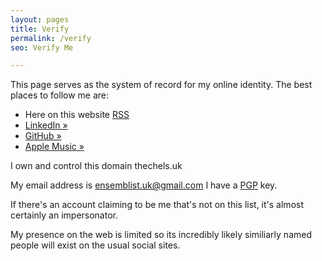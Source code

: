 ```yaml
---
layout: pages
title: Verify
permalink: /verify
seo: Verify Me

---
```


This page serves as the system of record for my online identity. The best places to follow me are:

- Here on this website [RSS](/feed)
- [LinkedIn &raquo;](https://www.linkedin.com/in/mat-benfield/)
- [GitHub &raquo;](https://github.com/Mat-0/)
- [Apple Music &raquo;](https://music.apple.com/profile/thechelsuk)

I own and control this domain thechels.uk

My email address is ensemblist.uk@gmail.com I have a [PGP](/pgp) key.

If there's an account claiming to be me that's not on this list, it's almost certainly an impersonator.

My presence on the web is limited so its incredibly likely similiarly named people will exist on the usual social sites.
